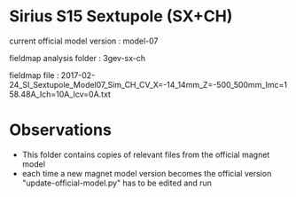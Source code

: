 Sirius S15 Sextupole (SX+CH)
============================

current official model version : model-07

fieldmap analysis folder       : 3gev-sx-ch

fieldmap file                  : 2017-02-24_SI_Sextupole_Model07_Sim_CH_CV_X=-14_14mm_Z=-500_500mm_Imc=158.48A_Ich=10A_Icv=0A.txt


Observations
============

- This folder contains copies of relevant files from the official magnet model
- each time a new magnet model version becomes the official version "update-official-model.py" has to be edited and run
